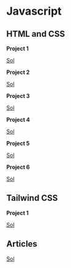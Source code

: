 # Javascript

## HTML and CSS

**Project 1**

[Sol](./HTML/Project%2001/style.css)

**Project 2**

[Sol](./HTML/Project%2002/style.css)

**Project 3**

[Sol](./HTML/Project%2003/style.css)

**Project 4**

[Sol](./HTML/Project%2004/style.css)

**Project 5**

[Sol](./HTML/Project%2005/style.css)

**Project 6**

[Sol](./HTML/Project%2006/style.css)

## Tailwind CSS

**Project 1**

[Sol](./Tailwind%20CSS/index.html)

## Articles

[Sol](./Articles/readme.md)
